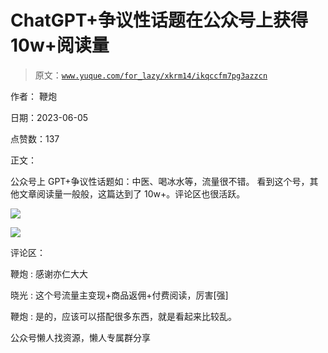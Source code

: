 # ChatGPT+争议性话题在公众号上获得 10w+阅读量

> 原文：[`www.yuque.com/for_lazy/xkrm14/ikqccfm7pg3azzcn`](https://www.yuque.com/for_lazy/xkrm14/ikqccfm7pg3azzcn)



作者： 鞭炮



日期：2023-06-05



点赞数：137



正文：



公众号上 GPT+争议性话题如：中医、喝冰水等，流量很不错。 看到这个号，其他文章阅读量一般般，这篇达到了 10w+。评论区也很活跃。



![](img/c4bc5f7b1f5ba066af7a5a6cdd541d23.png)  

![](img/f0239c2684b4f4f5e5fb612602fe6a55.png)



评论区：



鞭炮 : 感谢亦仁大大



晓光 : 这个号流量主变现+商品返佣+付费阅读，厉害[强]



鞭炮 : 是的，应该可以搭配很多东西，就是看起来比较乱。



公众号懒人找资源，懒人专属群分享

